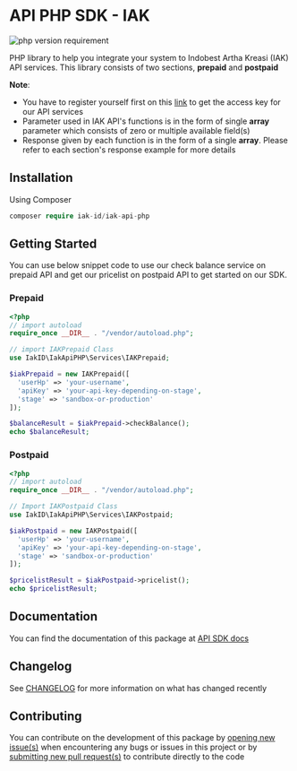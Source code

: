 # API PHP SDK - IAK
![php version requirement](https://img.shields.io/badge/php%20version-%3E=%205.6-red)

PHP library to help you integrate your system to Indobest Artha Kreasi (IAK) API services. This library consists of two sections, **prepaid** and **postpaid**

**Note**: 
- You have to register yourself first on this [link](https://iak.id) to get the access key for our API services
- Parameter used in IAK API's functions is in the form of single **array** parameter which consists of zero or multiple available field(s)
- Response given by each function is in the form of a single **array**. Please refer to each section's response example for more details

## Installation
Using Composer

```php
composer require iak-id/iak-api-php
```

## Getting Started
You can use below snippet code to use our check balance service on prepaid API and get our pricelist on postpaid API to get started on our SDK.

### Prepaid

```php
<?php
// import autoload
require_once __DIR__ . "/vendor/autoload.php";

// import IAKPrepaid Class
use IakID\IakApiPHP\Services\IAKPrepaid;

$iakPrepaid = new IAKPrepaid([
  'userHp' => 'your-username',
  'apiKey' => 'your-api-key-depending-on-stage',
  'stage' => 'sandbox-or-production'
]);

$balanceResult = $iakPrepaid->checkBalance();
echo $balanceResult;
```

### Postpaid
```php
<?php
// import autoload
require_once __DIR__ . "/vendor/autoload.php";

// Import IAKPostpaid Class
use IakID\IakApiPHP\Services\IAKPostpaid;

$iakPostpaid = new IAKPostpaid([
  'userHp' => 'your-username',
  'apiKey' => 'your-api-key-depending-on-stage',
  'stage' => 'sandbox-or-production'
]);

$pricelistResult = $iakPostpaid->pricelist();
echo $pricelistResult;

```

## Documentation
You can find the documentation of this package at [API SDK docs](https://api.iak.id/docs/sdk/docs/php/introduction.md)


## Changelog
See [CHANGELOG](https://api.iak.id/docs/sdk/docs/php/changelog.md) for more information on what has changed recently


## Contributing
You can contribute on the development of this package by [opening new issue(s)](https://github.com/iak-id/iak-api-php/issues) when encountering any bugs or issues in this project or by [submitting new pull request(s)](https://github.com/iak-id/iak-api-php/pulls) to contribute directly to the code

